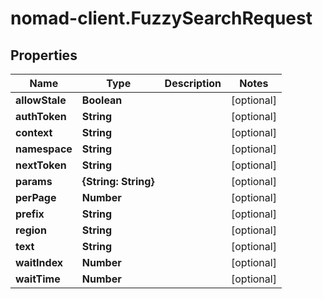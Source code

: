 # nomad-client.FuzzySearchRequest

## Properties

Name | Type | Description | Notes
------------ | ------------- | ------------- | -------------
**allowStale** | **Boolean** |  | [optional] 
**authToken** | **String** |  | [optional] 
**context** | **String** |  | [optional] 
**namespace** | **String** |  | [optional] 
**nextToken** | **String** |  | [optional] 
**params** | **{String: String}** |  | [optional] 
**perPage** | **Number** |  | [optional] 
**prefix** | **String** |  | [optional] 
**region** | **String** |  | [optional] 
**text** | **String** |  | [optional] 
**waitIndex** | **Number** |  | [optional] 
**waitTime** | **Number** |  | [optional] 


